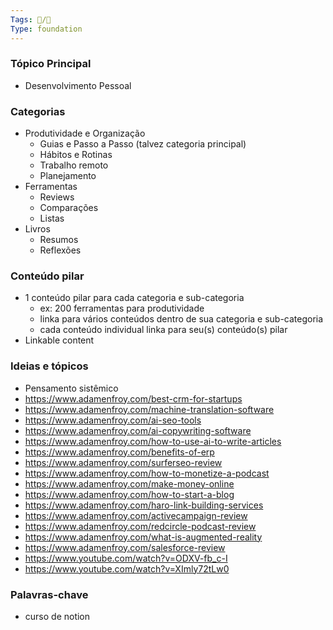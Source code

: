 ```yaml
---
Tags: 🐧/🌿
Type: foundation
---
```


### Tópico Principal
- Desenvolvimento Pessoal

### Categorias
- Produtividade e Organização
	- Guias e Passo a Passo (talvez categoria principal)
	- Hábitos e Rotinas
	- Trabalho remoto
	- Planejamento
- Ferramentas
	- Reviews
	- Comparações
	- Listas
- Livros
	- Resumos
	- Reflexões

### Conteúdo pilar
- 1 conteúdo pilar para cada categoria e sub-categoria
	- ex: 200 ferramentas para produtividade
	- linka para vários conteúdos dentro de sua categoria e sub-categoria
	- cada conteúdo individual linka para seu(s) conteúdo(s) pilar
- Linkable content

### Ideias e tópicos
- Pensamento sistêmico
- https://www.adamenfroy.com/best-crm-for-startups
- https://www.adamenfroy.com/machine-translation-software
- https://www.adamenfroy.com/ai-seo-tools
- https://www.adamenfroy.com/ai-copywriting-software
- https://www.adamenfroy.com/how-to-use-ai-to-write-articles
- https://www.adamenfroy.com/benefits-of-erp
- https://www.adamenfroy.com/surferseo-review
- https://www.adamenfroy.com/how-to-monetize-a-podcast
- https://www.adamenfroy.com/make-money-online
- https://www.adamenfroy.com/how-to-start-a-blog
- https://www.adamenfroy.com/haro-link-building-services
- https://www.adamenfroy.com/activecampaign-review
- https://www.adamenfroy.com/redcircle-podcast-review
- https://www.adamenfroy.com/what-is-augmented-reality
- https://www.adamenfroy.com/salesforce-review
- https://www.youtube.com/watch?v=ODXV-fb_c-I
- https://www.youtube.com/watch?v=XImly72tLw0

### Palavras-chave
- curso de notion